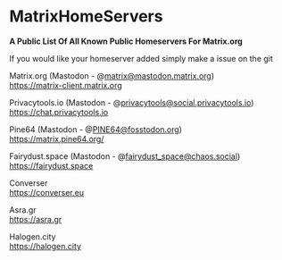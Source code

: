 # MatrixHomeServers
**A Public List Of All Known Public Homeservers For Matrix.org**

If you would like your homeserver added simply make a issue on the git

Matrix.org (Mastodon - @matrix@mastodon.matrix.org) <br />
https://matrix-client.matrix.org

Privacytools.io (Mastodon - @privacytools@social.privacytools.io) <br />
https://chat.privacytools.io

Pine64 (Mastodon - @PINE64@fosstodon.org) <br />
https://matrix.pine64.org/

Fairydust.space (Mastodon - @fairydust_space@chaos.social) <br />
https://fairydust.space

Converser <br />
https://converser.eu

Asra.gr <br />
https://asra.gr

Halogen.city <br />
https://halogen.city
